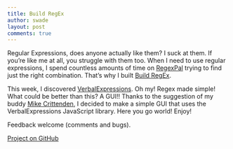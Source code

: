 ```yaml
---
title: Build RegEx
author: swade
layout: post
comments: true
---
```

Regular Expressions, does anyone actually like them? I suck at them. If you&#8217;re like me at all, you struggle with them too. When I need to use regular expressions, I spend countless amounts of time on <a href="http://regexpal.com/" target="_blank">RegexPal</a> trying to find just the right combination. That&#8217;s why I built <a href="http://buildregex.com/" target="_blank">Build RegEx</a>.

This week, I discovered <a href="https://github.com/jehna/VerbalExpressions" target="_blank">VerbalExpressions</a>. Oh my! Regex made simple! What could be better than this? A GUI!! Thanks to the suggestion of my buddy <a href="http://mikecr.it/" target="_blank">Mike Crittenden</a>, I decided to make a simple GUI that uses the VerbalExpressions JavaScript library. Here you go world! Enjoy!

Feedback welcome (comments and bugs).

<a href="https://github.com/stevenwadejr/Build-Regex" target="_blank">Project on GitHub</a>
